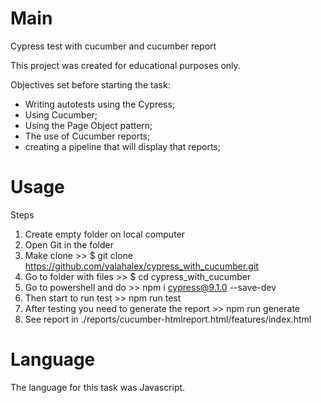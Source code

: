 
# Main
Cypress test with cucumber and cucumber report

This project was created for educational purposes only. 

Objectives set before starting the task:
- Writing autotests using the Cypress;
- Using Cucumber;
- Using the Page Object pattern;
- The use of Cucumber reports;
- creating a pipeline that will display that reports;

# Usage
Steps
1. Create empty folder on local computer
2. Open Git in the folder
3. Make clone >> $ git clone https://github.com/valahalex/cypress_with_cucumber.git
4. Go to folder with files >> $ cd cypress_with_cucumber
5. Go to powershell and do >> npm i cypress@9.1.0 --save-dev
6. Then start to run test >> npm run test
7. After testing you need to generate the report >> npm run generate
8. See report in ./reports/cucumber-htmlreport.html/features/index.html


# Language
The language for this task was Javascript.
